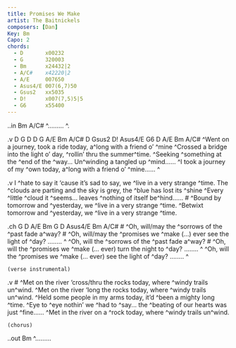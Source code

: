 ```yaml
---
title: Promises We Make
artist: The Baitnickels
composers: [Dan]
Key: Bm
Capo: 2
chords:
  - D       x00232
  - G       320003
  - Bm      x24432|2
  - A/C#    x42220|2
  - A/E     007650
  - Asus4/E 007(6,7)50
  - Gsus2   xx5035
  - D!      x007(7,5)5|5
  - G6      x55400
---
```

..in Bm A/C#
^......... ^.

.v D G D D G A/E Bm A/C# D Gsus2 D! Asus4/E G6 D A/E Bm A/C#
^Went on a journey, took a ride today, a^long with a friend o’ ^mine
^Crossed a bridge into the light o’ day, ^rollin’ thru the summer^time.
^Seeking ^something at the ^end of the ^way... Un^winding a tangled up ^mind......
^I took a journey of my ^own today, a^long with a friend o’ ^mine......  ^

.v
I ^hate to say it ‘cause it’s sad to say, we ^live in a very strange ^time.
The ^clouds are parting and the sky is grey, the ^blue has lost its ^shine
^Every ^little ^cloud it ^seems... leaves ^nothing of itself be^hind......
    # ^Bound by tomorrow and ^yesterday, we ^live in a very strange ^time.
^Betwixt tomorrow and ^yesterday, we ^live in a very strange ^time.

.ch G D A/E Bm G D Asus4/E Bm A/C#
    #     ^Oh, will/may the ^sorrows of the ^past fade a^way?
    #     ^Oh, will/may the ^promises we ^make (...) ever see the light of ^day? ........ ^
    ^Oh, will the ^sorrows of the ^past fade a^way?
    #     ^Oh, will the ^promises we ^make (... ever) turn the night to ^day? ........ ^
    ^Oh, will the ^promises we ^make (... ever) see the light of ^day? ........ ^

    (verse instrumental)

.v
    # ^Met on the river ‘cross/thru the rocks today, where ^windy trails un^wind.
^Met on the river ‘long the rocks today, where ^windy trails un^wind.
^Held some people in my arms today, it’d ^been a mighty long ^time.
^Eye to ^eye nothin’ we ^had to ^say... the ^beating of our hearts was just ^fine......
^Met in the river on a ^rock today, where ^windy trails un^wind.

    (chorus)

..out Bm
^.........